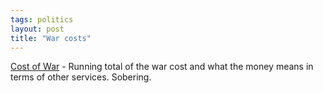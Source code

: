 ```yaml
---
tags: politics
layout: post
title: "War costs"
---
```




<a href="http://costofwar.com/">Cost of War</a> - Running total of the war cost and what the money means in terms of other services. Sobering.



